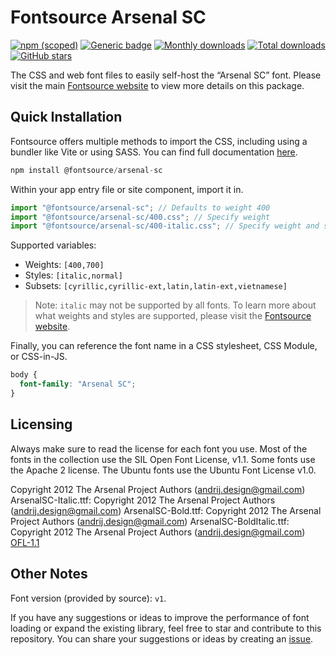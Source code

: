 # Fontsource Arsenal SC

[![npm (scoped)](https://img.shields.io/npm/v/@fontsource/arsenal-sc?color=brightgreen)](https://www.npmjs.com/package/@fontsource/arsenal-sc) [![Generic badge](https://img.shields.io/badge/fontsource-passing-brightgreen)](https://github.com/fontsource/fontsource) [![Monthly downloads](https://badgen.net/npm/dm/@fontsource/arsenal-sc)](https://github.com/fontsource/fontsource) [![Total downloads](https://badgen.net/npm/dt/@fontsource/arsenal-sc)](https://github.com/fontsource/fontsource) [![GitHub stars](https://img.shields.io/github/stars/fontsource/fontsource.svg?style=social&label=Star)](https://github.com/fontsource/fontsource/stargazers)

The CSS and web font files to easily self-host the “Arsenal SC” font. Please visit the main [Fontsource website](https://fontsource.org/fonts/arsenal-sc) to view more details on this package.

## Quick Installation

Fontsource offers multiple methods to import the CSS, including using a bundler like Vite or using SASS. You can find full documentation [here](https://fontsource.org/docs/getting-started/introduction).

```javascript
npm install @fontsource/arsenal-sc
```

Within your app entry file or site component, import it in.

```javascript
import "@fontsource/arsenal-sc"; // Defaults to weight 400
import "@fontsource/arsenal-sc/400.css"; // Specify weight
import "@fontsource/arsenal-sc/400-italic.css"; // Specify weight and style
```

Supported variables:
- Weights: `[400,700]`
- Styles: `[italic,normal]`
- Subsets: `[cyrillic,cyrillic-ext,latin,latin-ext,vietnamese]`

> Note: `italic` may not be supported by all fonts. To learn more about what weights and styles are supported, please visit the [Fontsource website](https://fontsource.org/fonts/arsenal-sc).

Finally, you can reference the font name in a CSS stylesheet, CSS Module, or CSS-in-JS.

```css
body {
  font-family: "Arsenal SC";
}
```

## Licensing
Always make sure to read the license for each font you use. Most of the fonts in the collection use the SIL Open Font License, v1.1. Some fonts use the Apache 2 license. The Ubuntu fonts use the Ubuntu Font License v1.0.

Copyright 2012 The Arsenal Project Authors (andrij.design@gmail.com) ArsenalSC-Italic.ttf: Copyright 2012 The Arsenal Project Authors (andrij.design@gmail.com) ArsenalSC-Bold.ttf: Copyright 2012 The Arsenal Project Authors (andrij.design@gmail.com) ArsenalSC-BoldItalic.ttf: Copyright 2012 The Arsenal Project Authors (andrij.design@gmail.com)
[OFL-1.1](https://openfontlicense.org)

## Other Notes
Font version (provided by source): `v1`.

If you have any suggestions or ideas to improve the performance of font loading or expand the existing library, feel free to star and contribute to this repository. You can share your suggestions or ideas by creating an [issue](https://github.com/fontsource/fontsource/issues).